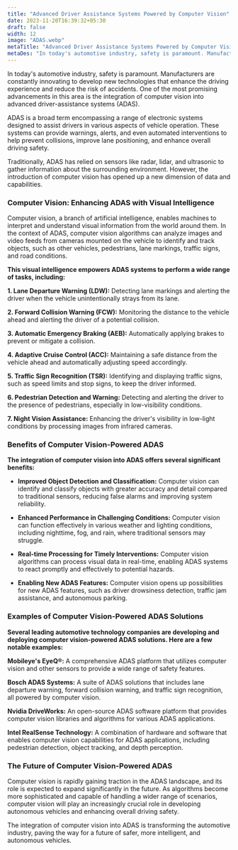 ```yaml
---
title: "Advanced Driver Assistance Systems Powered by Computer Vision"
date: 2023-11-20T16:39:32+05:30
draft: false
width: 12
image: "ADAS.webp"
metaTitle: "Advanced Driver Assistance Systems Powered by Computer Vision | Open CV Courses"
metaDes: "In today's automotive industry, safety is paramount. Manufacturers are constantly innovating to develop new technologies that enhance the driving experience and reduce the risk of accidents. One of the most promising advancements in this area is the integration of computer vision into advanced driver-assistance systems (ADAS)."
---
```


In today's automotive industry, safety is paramount. Manufacturers are constantly innovating to develop new technologies that enhance the driving experience and reduce the risk of accidents. One of the most promising advancements in this area is the integration of computer vision into advanced driver-assistance systems (ADAS). <!--more-->

ADAS is a broad term encompassing a range of electronic systems designed to assist drivers in various aspects of vehicle operation. These systems can provide warnings, alerts, and even automated interventions to help prevent collisions, improve lane positioning, and enhance overall driving safety.

Traditionally, ADAS has relied on sensors like radar, lidar, and ultrasonic to gather information about the surrounding environment. However, the introduction of computer vision has opened up a new dimension of data and capabilities.

### Computer Vision: Enhancing ADAS with Visual Intelligence

Computer vision, a branch of artificial intelligence, enables machines to interpret and understand visual information from the world around them. In the context of ADAS, computer vision algorithms can analyze images and video feeds from cameras mounted on the vehicle to identify and track objects, such as other vehicles, pedestrians, lane markings, traffic signs, and road conditions.

**This visual intelligence empowers ADAS systems to perform a wide range of tasks, including:**

**1. Lane Departure Warning (LDW):** 
Detecting lane markings and alerting the driver when the vehicle unintentionally strays from its lane.

**2. Forward Collision Warning (FCW):** 
Monitoring the distance to the vehicle ahead and alerting the driver of a potential collision.

**3. Automatic Emergency Braking (AEB):** 
Automatically applying brakes to prevent or mitigate a collision.

**4. Adaptive Cruise Control (ACC):** 
Maintaining a safe distance from the vehicle ahead and automatically adjusting speed accordingly.

**5. Traffic Sign Recognition (TSR):** 
Identifying and displaying traffic signs, such as speed limits and stop signs, to keep the driver informed.

**6. Pedestrian Detection and Warning:** 
Detecting and alerting the driver to the presence of pedestrians, especially in low-visibility conditions.

**7. Night Vision Assistance:** 
Enhancing the driver's visibility in low-light conditions by processing images from infrared cameras.

### Benefits of Computer Vision-Powered ADAS

**The integration of computer vision into ADAS offers several significant benefits:**

* **Improved Object Detection and Classification:** 
Computer vision can identify and classify objects with greater accuracy and detail compared to traditional sensors, reducing false alarms and improving system reliability.

* **Enhanced Performance in Challenging Conditions:** 
Computer vision can function effectively in various weather and lighting conditions, including nighttime, fog, and rain, where traditional sensors may struggle.

* **Real-time Processing for Timely Interventions:** 
Computer vision algorithms can process visual data in real-time, enabling ADAS systems to react promptly and effectively to potential hazards.

* **Enabling New ADAS Features:** 
Computer vision opens up possibilities for new ADAS features, such as driver drowsiness detection, traffic jam assistance, and autonomous parking.

### Examples of Computer Vision-Powered ADAS Solutions

**Several leading automotive technology companies are developing and deploying computer vision-powered ADAS solutions. Here are a few notable examples:**

**Mobileye's EyeQ®:** 
A comprehensive ADAS platform that utilizes computer vision and other sensors to provide a wide range of safety features.

**Bosch ADAS Systems:** 
A suite of ADAS solutions that includes lane departure warning, forward collision warning, and traffic sign recognition, all powered by computer vision.

**Nvidia DriveWorks:** 
An open-source ADAS software platform that provides computer vision libraries and algorithms for various ADAS applications.

**Intel RealSense Technology:** A combination of hardware and software that enables computer vision capabilities for ADAS applications, including pedestrian detection, object tracking, and depth perception.

### The Future of Computer Vision-Powered ADAS

Computer vision is rapidly gaining traction in the ADAS landscape, and its role is expected to expand significantly in the future. As algorithms become more sophisticated and capable of handling a wider range of scenarios, computer vision will play an increasingly crucial role in developing autonomous vehicles and enhancing overall driving safety.

The integration of computer vision into ADAS is transforming the automotive industry, paving the way for a future of safer, more intelligent, and autonomous vehicles.